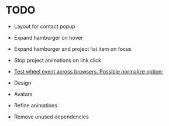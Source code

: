 # TODO

- Layout for contact popup
- Expand hamburger on hover
- Expand hamburger and project list item on focus
- Stop project animations on link click
- [Test wheel event across browsers. Possible normalize option:](https://github.com/schrodinger/fixed-data-table-2/blob/master/src/vendor_upstream/dom/normalizeWheel.js)

- Design
- Avatars
- Refine animations
- Remove unused dependencies
